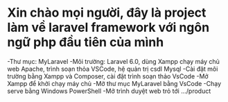 # Xin chào mọi người, đây là project làm về laravel framework với ngôn ngữ php đầu tiên của mình
-Thư mục: MyLaravel
-Môi trường: Laravel 6.0, dùng Xampp chạy máy chủ web Apache, trình soạn thỏa VSCode, hệ quản trị csdl Mysql
-Cài đặt môi trường bằng Xampp và Composer, cài đặt trình soạn thảo VsCode
-Mở Xampp để khởi chạy máy chủ
-Mở thư mục MyLaravel bằng VsCode
-Chạy serve bằng Windows PowerShell
-Mở trình duyệt web trỏ tới .../product
